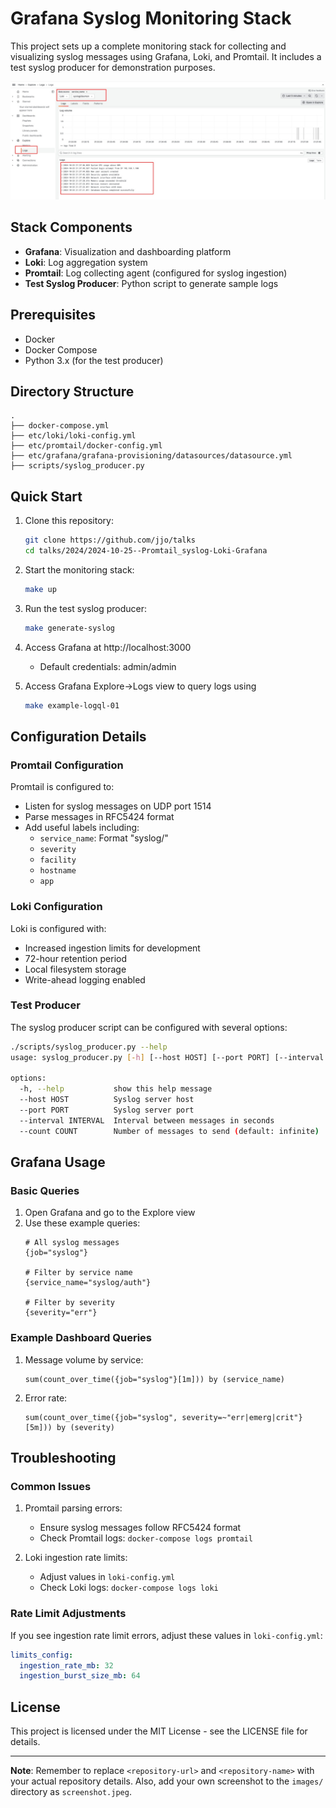 # Grafana Syslog Monitoring Stack

This project sets up a complete monitoring stack for collecting and visualizing syslog messages using Grafana, Loki, and Promtail. It includes a test syslog producer for demonstration purposes.

![Grafana Dashboard Screenshot](images/screenshot.jpeg)

## Stack Components

- **Grafana**: Visualization and dashboarding platform
- **Loki**: Log aggregation system
- **Promtail**: Log collecting agent (configured for syslog ingestion)
- **Test Syslog Producer**: Python script to generate sample logs

## Prerequisites

- Docker
- Docker Compose
- Python 3.x (for the test producer)

## Directory Structure

```
.
├── docker-compose.yml
├── etc/loki/loki-config.yml
├── etc/promtail/docker-config.yml
├── etc/grafana/grafana-provisioning/datasources/datasource.yml
├── scripts/syslog_producer.py
```

## Quick Start

1. Clone this repository:
   ```bash
   git clone https://github.com/jjo/talks
   cd talks/2024/2024-10-25--Promtail_syslog-Loki-Grafana
   ```

2. Start the monitoring stack:
   ```bash
   make up
   ```

3. Run the test syslog producer:
   ```bash
   make generate-syslog
   ```

4. Access Grafana at http://localhost:3000
   - Default credentials: admin/admin

5. Access Grafana Explore->Logs view to query logs using
   ```bash
   make example-logql-01
   ```

## Configuration Details

### Promtail Configuration

Promtail is configured to:
- Listen for syslog messages on UDP port 1514
- Parse messages in RFC5424 format
- Add useful labels including:
  - `service_name`: Format "syslog/<facility>"
  - `severity`
  - `facility`
  - `hostname`
  - `app`

### Loki Configuration

Loki is configured with:
- Increased ingestion limits for development
- 72-hour retention period
- Local filesystem storage
- Write-ahead logging enabled

### Test Producer

The syslog producer script can be configured with several options:
```bash
./scripts/syslog_producer.py --help
usage: syslog_producer.py [-h] [--host HOST] [--port PORT] [--interval INTERVAL] [--count COUNT]

options:
  -h, --help           show this help message
  --host HOST          Syslog server host
  --port PORT          Syslog server port
  --interval INTERVAL  Interval between messages in seconds
  --count COUNT        Number of messages to send (default: infinite)
```

## Grafana Usage

### Basic Queries

1. Open Grafana and go to the Explore view
2. Use these example queries:
   ```
   # All syslog messages
   {job="syslog"}

   # Filter by service name
   {service_name="syslog/auth"}

   # Filter by severity
   {severity="err"}
   ```

### Example Dashboard Queries

1. Message volume by service:
   ```
   sum(count_over_time({job="syslog"}[1m])) by (service_name)
   ```

2. Error rate:
   ```
   sum(count_over_time({job="syslog", severity=~"err|emerg|crit"}[5m])) by (severity)
   ```

## Troubleshooting

### Common Issues

1. Promtail parsing errors:
   - Ensure syslog messages follow RFC5424 format
   - Check Promtail logs: `docker-compose logs promtail`

2. Loki ingestion rate limits:
   - Adjust values in `loki-config.yml`
   - Check Loki logs: `docker-compose logs loki`

### Rate Limit Adjustments

If you see ingestion rate limit errors, adjust these values in `loki-config.yml`:
```yaml
limits_config:
  ingestion_rate_mb: 32
  ingestion_burst_size_mb: 64
```

## License

This project is licensed under the MIT License - see the LICENSE file for details.

---
**Note**: Remember to replace `<repository-url>` and `<repository-name>` with your actual repository details. Also, add your own screenshot to the `images/` directory as `screenshot.jpeg`.
